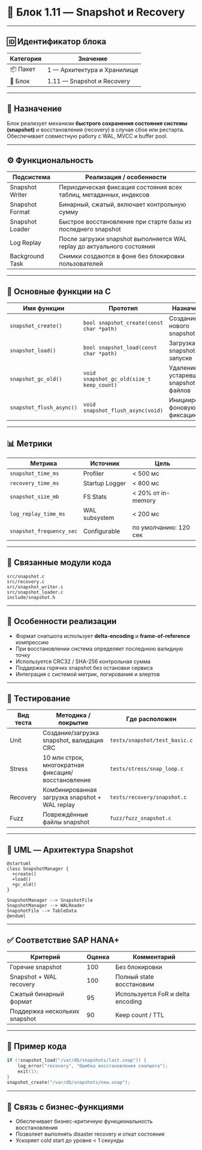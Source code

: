 # 🧬 Блок 1.11 — Snapshot и Recovery

---

## 🆔 Идентификатор блока

| Категория | Значение                    |
| --------- | --------------------------- |
| 📦 Пакет  | 1 — Архитектура и Хранилище |
| 🔢 Блок   | 1.11 — Snapshot и Recovery  |

---

## 🎯 Назначение

Блок реализует механизм **быстрого сохранения состояния системы (snapshot)** и восстановления (recovery) в случае сбоя или рестарта. Обеспечивает совместную работу с WAL, MVCC и buffer pool.

---

## ⚙️ Функциональность

| Подсистема      | Реализация / особенности                                                |
| --------------- | ----------------------------------------------------------------------- |
| Snapshot Writer | Периодическая фиксация состояния всех таблиц, метаданных, индексов      |
| Snapshot Format | Бинарный, сжатый, включает контрольную сумму                            |
| Snapshot Loader | Быстрое восстановление при старте базы из последнего snapshot           |
| Log Replay      | После загрузки snapshot выполняется WAL replay до актуального состояния |
| Background Task | Снимки создаются в фоне без блокировки пользователей                    |

---

## 🔧 Основные функции на C

| Имя функции              | Прототип                                  | Назначение                          |
| ------------------------ | ----------------------------------------- | ----------------------------------- |
| `snapshot_create()`      | `bool snapshot_create(const char *path)`  | Создание нового snapshot            |
| `snapshot_load()`        | `bool snapshot_load(const char *path)`    | Загрузка snapshot при запуске       |
| `snapshot_gc_old()`      | `void snapshot_gc_old(size_t keep_count)` | Удаление устаревших snapshot-файлов |
| `snapshot_flush_async()` | `void snapshot_flush_async(void)`         | Инициировать фоновую фиксацию       |

---

## 📊 Метрики

| Метрика                  | Источник       | Цель                  |
| ------------------------ | -------------- | --------------------- |
| `snapshot_time_ms`       | Profiler       | < 500 мс              |
| `recovery_time_ms`       | Startup Logger | < 800 мс              |
| `snapshot_size_mb`       | FS Stats       | < 20% от in-memory    |
| `log_replay_time_ms`     | WAL subsystem  | < 200 мс              |
| `snapshot_frequency_sec` | Configurable   | по умолчанию: 120 сек |

---

## 📂 Связанные модули кода

```
src/snapshot.c
src/recovery.c
src/snapshot_writer.c
src/snapshot_loader.c
include/snapshot.h
```

---

## 🧠 Особенности реализации

* Формат снапшота использует **delta-encoding** и **frame-of-reference** компрессию
* При восстановлении система определяет последнюю валидную точку
* Используется CRC32 / SHA-256 контрольная сумма
* Поддержка горячих snapshot без остановки сервиса
* Интеграция с системой метрик, логирования и алертов

---

## 🧪 Тестирование

| Вид теста | Методика / покрытие                                | Где расположен                |
| --------- | -------------------------------------------------- | ----------------------------- |
| Unit      | Создание/загрузка snapshot, валидация CRC          | `tests/snapshot/test_basic.c` |
| Stress    | 10 млн строк, многократная фиксация/восстановление | `tests/stress/snap_loop.c`    |
| Recovery  | Комбинированная загрузка snapshot + WAL replay     | `tests/recovery/snapshot.c`   |
| Fuzz      | Повреждённые файлы snapshot                        | `fuzz/fuzz_snapshot.c`        |

---

## 📐 UML — Архитектура Snapshot

```plantuml
@startuml
class SnapshotManager {
  +create()
  +load()
  +gc_old()
}

SnapshotManager --> SnapshotFile
SnapshotManager --> WALReader
SnapshotFile --> TableData
@enduml
```

---

## ✅ Соответствие SAP HANA+

| Критерий                      | Оценка | Комментарий                       |
| ----------------------------- | ------ | --------------------------------- |
| Горячие snapshot              | 100    | Без блокировки                    |
| Snapshot + WAL recovery       | 100    | Полный state восстановим          |
| Сжатый бинарный формат        | 95     | Используется FoR и delta encoding |
| Поддержка нескольких snapshot | 90     | Keep count / TTL                  |

---

## 📎 Пример кода

```c
if (!snapshot_load("/var/db/snapshots/last.snap")) {
    log_error("recovery", "Ошибка восстановления снапшота");
    exit(1);
}
snapshot_create("/var/db/snapshots/new.snap");
```

---

## 📌 Связь с бизнес-функциями

* Обеспечивает бизнес-критичную функциональность восстановления
* Позволяет выполнять disaster recovery и откат состояния
* Ускоряет cold start до уровня < 1 секунды
